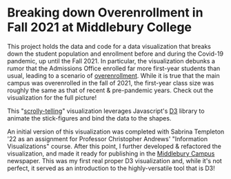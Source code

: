 # Breaking down Overenrollment in Fall 2021 at Middlebury College

This project holds the data and code for a data visualization that breaks down the student population and enrollment before and during the Covid-19 pandemic, up until the Fall 2021. In particular, the visualization debunks a rumor that the Admissions Office enrolled far more first-year students than usual, leading to a scenario of [overenrollment](https://www.middleburycampus.com/article/2021/12/news-in-brief-college-sees-uptick-in-active-covid-19-cases-during-week-of-thanksgiving-break). While it is true that the main campus was overenrolled in the fall of 2021, the first-year class size was roughly the same as that of recent & pre-pandemic years. Check out the visualization for the full picture!

This "[scrolly-telling](https://bost.ocks.org/mike/scroll/)" visualization leverages Javascript's [D3](https://d3js.org/) library to animate the stick-figures and bind the data to the shapes.

An initial version of this visualization was completed with Sabrina Templeton '22 as an assignment for Professor Christopher Andrews' "Information Visualizations" course. After this point, I further developed & refactored the visualization, and made it ready for publishing in the [Middlebury Campus](https://middleburycampus.com) newspaper. This was my first real proper D3 visualization and, while it's not perfect, it served as an introduction to the highly-versatile tool that is D3!